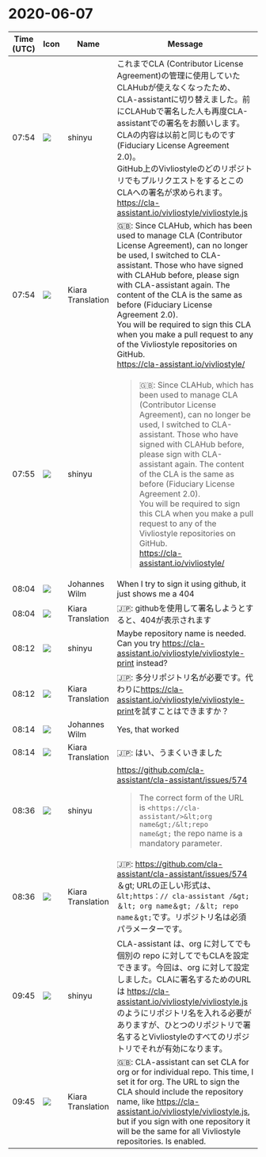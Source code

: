 # 2020-06-07

|Time (UTC)|Icon|Name|Message|
|---|---|---|---|
|07:54|![](https://avatars.slack-edge.com/2018-04-27/354445776386_e258f5ed5ba887b08668_72.jpg)|shinyu|これまでCLA (Contributor License Agreement)の管理に使用していたCLAHubが使えなくなったため、CLA-assistantに切り替えました。前にCLAHubで署名した人も再度CLA-assistantでの署名をお願いします。CLAの内容は以前と同じものです(Fiduciary License Agreement 2.0)。<br>GitHub上のVivliostyleのどのリポジトリでもプルリクエストをするとこのCLAへの署名が求められます。<br><https://cla-assistant.io/vivliostyle/vivliostyle.js>|
|07:54|![](https://avatars.slack-edge.com/2019-08-21/732685848020_f3f20736795184660348_72.png)|Kiara Translation|🇬🇧: Since CLAHub, which has been used to manage CLA (Contributor License Agreement), can no longer be used, I switched to CLA-assistant. Those who have signed with CLAHub before, please sign with CLA-assistant again. The content of the CLA is the same as before (Fiduciary License Agreement 2.0).<br>You will be required to sign this CLA when you make a pull request to any of the Vivliostyle repositories on GitHub.<br><https://cla-assistant.io/vivliostyle/>|
|07:55|![](https://avatars.slack-edge.com/2018-04-27/354445776386_e258f5ed5ba887b08668_72.jpg)|shinyu|<blockquote>🇬🇧: Since CLAHub, which has been used to manage CLA (Contributor License Agreement), can no longer be used, I switched to CLA-assistant. Those who have signed with CLAHub before, please sign with CLA-assistant again. The content of the CLA is the same as before (Fiduciary License Agreement 2.0).<br>You will be required to sign this CLA when you make a pull request to any of the Vivliostyle repositories on GitHub.<br><https://cla-assistant.io/vivliostyle/></blockquote>|
|08:04|![](https://secure.gravatar.com/avatar/4bfb46cf7e0d60e07f9d685589e68267.jpg?s=72&d=https%3A%2F%2Fa.slack-edge.com%2Fdf10d%2Fimg%2Favatars%2Fava_0021-72.png)|Johannes Wilm|When I try to sign it using github, it just shows me a 404|
|08:04|![](https://avatars.slack-edge.com/2019-08-21/732685848020_f3f20736795184660348_72.png)|Kiara Translation|🇯🇵: githubを使用して署名しようとすると、404が表示されます|
|08:12|![](https://avatars.slack-edge.com/2018-04-27/354445776386_e258f5ed5ba887b08668_72.jpg)|shinyu|Maybe repository name is needed. Can you try <https://cla-assistant.io/vivliostyle/vivliostyle-print> instead?|
|08:12|![](https://avatars.slack-edge.com/2019-08-21/732685848020_f3f20736795184660348_72.png)|Kiara Translation|🇯🇵: 多分リポジトリ名が必要です。代わりに<https://cla-assistant.io/vivliostyle/vivliostyle-print>を試すことはできますか？|
|08:14|![](https://secure.gravatar.com/avatar/4bfb46cf7e0d60e07f9d685589e68267.jpg?s=72&d=https%3A%2F%2Fa.slack-edge.com%2Fdf10d%2Fimg%2Favatars%2Fava_0021-72.png)|Johannes Wilm|Yes, that worked|
|08:14|![](https://avatars.slack-edge.com/2019-08-21/732685848020_f3f20736795184660348_72.png)|Kiara Translation|🇯🇵: はい、うまくいきました|
|08:36|![](https://avatars.slack-edge.com/2018-04-27/354445776386_e258f5ed5ba887b08668_72.jpg)|shinyu|<https://github.com/cla-assistant/cla-assistant/issues/574><br><blockquote>The correct form of the URL is `<https://cla-assistant/>&lt;org name&gt;/&lt;repo name&gt;` the repo name is a mandatory parameter.</blockquote>|
|08:36|![](https://avatars.slack-edge.com/2019-08-21/732685848020_f3f20736795184660348_72.png)|Kiara Translation|🇯🇵: <https://github.com/cla-assistant/cla-assistant/issues/574><br>＆gt; URLの正しい形式は、 `&lt;https：// cla-assistant /&gt;＆lt; org name＆gt; /＆lt; repo name＆gt;`です。リポジトリ名は必須パラメーターです。|
|09:45|![](https://avatars.slack-edge.com/2018-04-27/354445776386_e258f5ed5ba887b08668_72.jpg)|shinyu|CLA-assistant は、org に対してでも個別の repo に対してでもCLAを設定できます。今回は、org に対して設定しました。CLAに署名するためのURLは <https://cla-assistant.io/vivliostyle/vivliostyle.js> のようにリポジトリ名を入れる必要がありますが、ひとつのリポジトリで署名するとVivliostyleのすべてのリポジトリでそれが有効になります。|
|09:45|![](https://avatars.slack-edge.com/2019-08-21/732685848020_f3f20736795184660348_72.png)|Kiara Translation|🇬🇧: CLA-assistant can set CLA for org or for individual repo. This time, I set it for org. The URL to sign the CLA should include the repository name, like <https://cla-assistant.io/vivliostyle/vivliostyle.js>, but if you sign with one repository it will be the same for all Vivliostyle repositories. Is enabled.|
